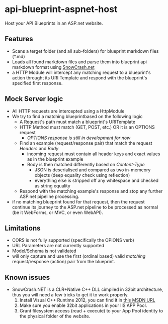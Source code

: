 # api-blueprint-aspnet-host
Host your API Blueprints in an ASP.net website.

## Features
+ Scans a terget folder (and all sub-folders) for blueprint markdown files (*.md)
+ Loads all found markdown files and parse them into blueprint api markdown format using [SnowCrash.net](https://github.com/brutski/snowcrash-dot-net-wrapper)
+ a HTTP Module will intercept any matching request to a blueprint's action throught its URI Template and respond with the blueprint's specified first response.

## Mock Server logic

+ All HTTP requests are intercepted using a HttpModule
+ We try to find a matching blueprintbased on the following logic
  + A Request's path must match a blueprint's URITemplate
  + HTTP Method must match (GET, POST, etc.) OR it is an OPTIONS request
    + *OPTIONS response is still in development for now*
  + Find an example (request/response pair) that match the request *Headers* and *Body*
    + incoming request must contain all header keys and exact values as in the blueprint example
    + Body is then matched differently based on *Content-Type*
      + JSON is deserialised and compared as two in-memeory objects (deep equality check using reflection)
      + everything else is stripped off any whitespace and checked as string equality
  + Respond with the matching example's response and stop any further ASP.net pipeline processing.
+ if no matching blueprint found for that request, then the request continue its journey to the ASP.net pipeline to be processed as normal (be it WebForms, or MVC, or even WebAPI).

## Limitations
+ CORS is not fully supported (specifically the OPIONS verb)
+ URL Parameters are not currently supported
+ Model/Schema is not validated
+ will only capture and use the first (ordinal based) valid *matching* request/response (action) pair from the blueprint.

## Known issues
+ SnowCrash.NET is a CLR+Native C++ DLL cimpiled in 32bit architecture, thus you will need a few tricks to get it to work properly.
    1. Install Visual C++ Runtime 2012, you can find it in [this MSDN URL](http://www.microsoft.com/en-au/download/details.aspx?id=30679)
    2. Make sure you enable 32bit applications in your IIS APP Pool.
    3. Grant filesystem access (read + execute) to your App Pool identity to the physical folder of the website.
